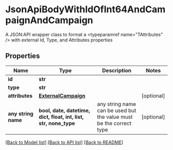 # JsonApiBodyWithIdOfInt64AndCampaignAndCampaign

A JSON:API wrapper class to format a <typeparamref name=\"TAttributes\" /> with external Id, Type, and  Attributes properties

## Properties
Name | Type | Description | Notes
------------ | ------------- | ------------- | -------------
**id** | **str** |  | 
**type** | **str** |  | 
**attributes** | [**ExternalCampaign**](ExternalCampaign.md) |  | [optional] 
**any string name** | **bool, date, datetime, dict, float, int, list, str, none_type** | any string name can be used but the value must be the correct type | [optional]

[[Back to Model list]](../README.md#documentation-for-models) [[Back to API list]](../README.md#documentation-for-api-endpoints) [[Back to README]](../README.md)


